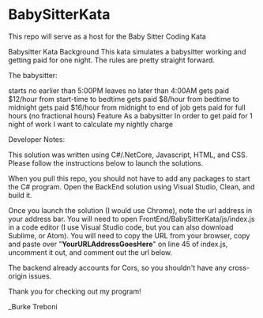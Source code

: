 # BabySitterKata
This repo will serve as a host for the Baby Sitter Coding Kata

Babysitter Kata
Background
This kata simulates a babysitter working and getting paid for one night. The rules are pretty straight forward.

The babysitter:

starts no earlier than 5:00PM
leaves no later than 4:00AM
gets paid $12/hour from start-time to bedtime
gets paid $8/hour from bedtime to midnight
gets paid $16/hour from midnight to end of job
gets paid for full hours (no fractional hours)
Feature
As a babysitter
In order to get paid for 1 night of work
I want to calculate my nightly charge

Developer Notes:

This solution was written using C#/.NetCore, Javascript, HTML, and CSS. Please follow the instructions below to launch the solutions.

When you pull this repo, you should not have to add any packages to start the C# program. Open the BackEnd solution using Visual Studio, Clean, and build it.

Once you launch the solution (I would use Chrome), note the url address in your address bar. You will need to open FrontEnd/BabySitterKata/js/index.js in a code editor (I use Visual Studio code, but you can also download Sublime, or Atom). You will need to copy the URL from your browser, copy and paste over "**YourURLAddressGoesHere**" on line 45 of index.js, uncomment it out, and comment out the url below.

The backend already accounts for Cors, so you shouldn't have any cross-origin issues. 

Thank you for checking out my program!

_Burke Treboni

